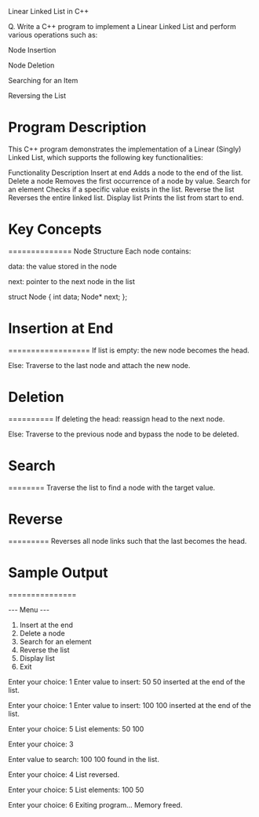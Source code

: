 Linear Linked List in C++

Q. Write a C++ program to implement a Linear Linked List and perform various operations such as:

Node Insertion

Node Deletion

Searching for an Item

Reversing the List



Program Description
===================
This C++ program demonstrates the implementation of a Linear (Singly) Linked List, which supports the following key functionalities:

Functionality	Description
Insert at end	Adds a node to the end of the list.
Delete a node	Removes the first occurrence of a node by value.
Search for an element	Checks if a specific value exists in the list.
Reverse the list	Reverses the entire linked list.
Display list	Prints the list from start to end.



# Key Concepts
==============
Node Structure
Each node contains:

data: the value stored in the node

next: pointer to the next node in the list

struct Node {
    int data;
    Node* next;
};



# Insertion at End
==================
If list is empty: the new node becomes the head.

Else: Traverse to the last node and attach the new node.



# Deletion
==========
If deleting the head: reassign head to the next node.

Else: Traverse to the previous node and bypass the node to be deleted.



# Search
========
Traverse the list to find a node with the target value.



# Reverse
=========
Reverses all node links such that the last becomes the head.



# Sample Output
===============

--- Menu ---
1. Insert at the end
2. Delete a node
3. Search for an element
4. Reverse the list
5. Display list
6. Exit

Enter your choice: 1
Enter value to insert: 50
50 inserted at the end of the list.

Enter your choice: 1
Enter value to insert: 100
100 inserted at the end of the list.

Enter your choice: 5
List elements: 50 100

Enter your choice: 3

Enter value to search: 100
100 found in the list.

Enter your choice: 4
List reversed.

Enter your choice: 5
List elements: 100 50

Enter your choice: 6
Exiting program...
Memory freed.

